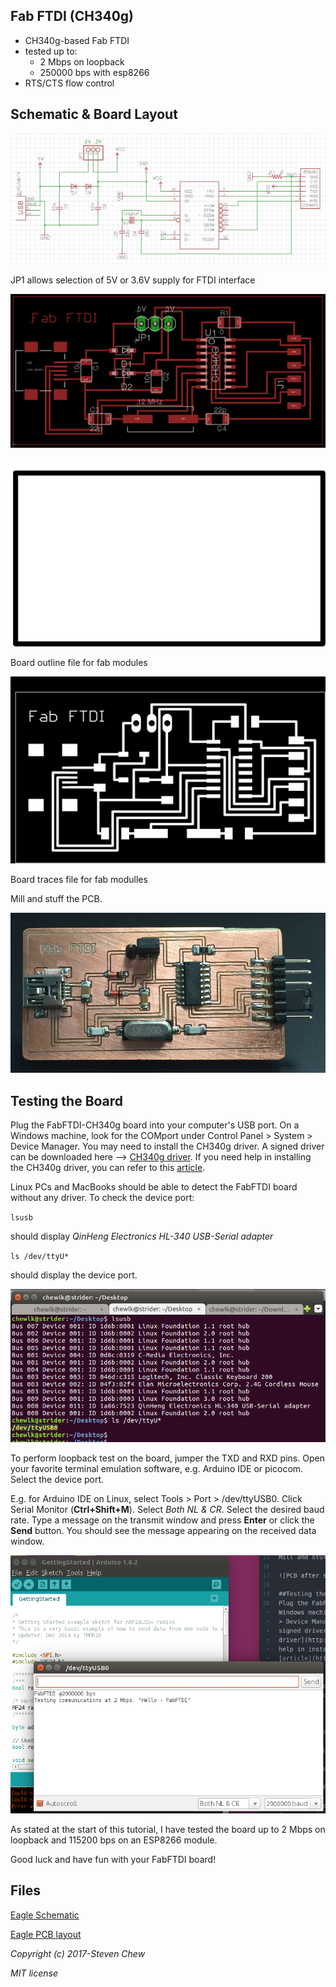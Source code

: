 ## Fab FTDI (CH340g)

* CH340g-based Fab FTDI
* tested up to:
  * 2 Mbps on loopback
  * 250000 bps with esp8266
* RTS/CTS flow control

## Schematic & Board Layout

![FabFTDI-CH340g Schematic](images/fabftdi-ch340g-01.png)

JP1 allows selection of 5V or 3.6V supply for FTDI interface

![FabFTDI-CH340g layout](images/fabftdi-ch340g-02.png)


![Fab modules - Board Outline](images/fabftdi-ch340g_outline.png)

Board outline file for fab modules

![Fab modules - Board traces](images/fabftdi-ch340g_traces.png)

Board traces file for fab modulles

Mill and stuff the PCB.

![PCB after stuffing](images/fabftdi-ch340g-03.png)

## Testing the Board

Plug the FabFTDI-CH340g board into your computer's USB port. On a Windows machine, look for the COMport under Control Panel > System > Device Manager. You may need to install the CH340g driver. A signed driver can be downloaded here --> [CH340g driver](http://www.arduined.eu/files/CH341SER.zip). If you need help in installing the CH340g driver, you can refer to this [article](http://www.arduined.eu/ch340g-converter-windows-7-driver-download/).

Linux PCs and MacBooks should be able to detect the FabFTDI board without any driver. To check the device port:

`lsusb`

should display *QinHeng Electronics HL-340 USB-Serial adapter*

`ls /dev/ttyU*`

should display the device port.

![Detecting FabFTDI device port](images/fabftdi-ch340g-04.png)

To perform loopback test on the board, jumper the TXD and RXD pins. Open your favorite terminal emulation software, e.g. Arduino IDE or picocom. Select the device port.

E.g. for Arduino IDE on Linux, select Tools > Port > /dev/ttyUSB0. Click Serial Monitor (**Ctrl+Shift+M**). Select *Both NL & CR*. Select the desired baud rate. Type a message on the transmit window and press **Enter** or click the **Send** button. You should see the message appearing on the received data window.

![Loopback test](images/fabftdi-ch340g-05.png)

As stated at the start of this tutorial, I have tested the board up to 2 Mbps on loopback and 115200 bps on an ESP8266 module.

Good luck and have fun with your FabFTDI board!

## Files

[Eagle Schematic](files/ch340g/fabftdi-ch340g.sch)

[Eagle PCB layout](files/ch340g/fabftdi-ch340g.brd)


*Copyright (c) 2017-Steven Chew*

*MIT license*
